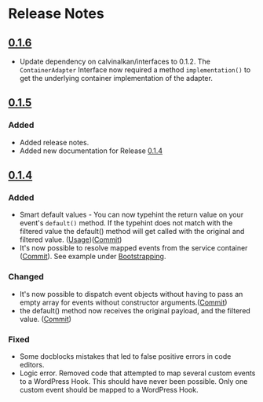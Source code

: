 # Release Notes

## [0.1.6](https://github.com/calvinalkan/better-wordpress-hooks/compare/0.1.5...0.1.6)

- Update dependency on calvinalkan/interfaces to 0.1.2. The `ContainerAdapter` Interface now required a method `implementation()` to get the underlying container implementation of the adapter.

## [0.1.5](https://github.com/calvinalkan/better-wordpress-hooks/compare/0.1.4...0.1.5)

### Added

- Added release notes. 
- Added new documentation for Release [0.1.4](https://github.com/calvinalkan/better-wordpress-hooks/blob/master/CHANGELOG.md#014)

## [0.1.4](https://github.com/calvinalkan/better-wordpress-hooks/compare/0.1.3...0.1.4)

### Added

- Smart default values - You can now typehint the return value on your event's `default()` method. If the typehint does not match with the filtered value the default() method will get called with the original and filtered value. ([Usage](https://github.com/calvinalkan/better-wordpress-hooks/tree/0.1.5#return-values-for-invalid-callback))([Commit](https://github.com/calvinalkan/better-wordpress-hooks/commit/8d564babae2f448f607ceb1aea73edae487d2bfc#diff-6f76b222b1d42b154e0ca5f9cca9c766227cb56a75f7bff262e412a5f85a9378R182))
- It's now possible to resolve mapped events from the service container ([Commit](https://github.com/calvinalkan/better-wordpress-hooks/commit/3b48f0b7951c28e1f1c8ff7ce94ce7e842e89ef6)). See example under [Bootstrapping](https://github.com/calvinalkan/better-wordpress-hooks/blob/master/README.md#bootstrapping).

### Changed
- It's now possible to dispatch event objects without having to pass an empty array for events without constructor arguments.([Commit](https://github.com/calvinalkan/better-wordpress-hooks/commit/6165c5b3b0c810839fa02c43ebec87e78d91c6f1))
- the default() method now receives the original payload, and the filtered value. ([Commit](https://github.com/calvinalkan/better-wordpress-hooks/commit/8d564babae2f448f607ceb1aea73edae487d2bfc))

### Fixed

- Some docblocks mistakes that led to false positive errors in code editors.
- Logic error. Removed code that attempted to map several custom events to a WordPress Hook.
This should have never been possible. Only one custom event should be mapped to a WordPress Hook.
